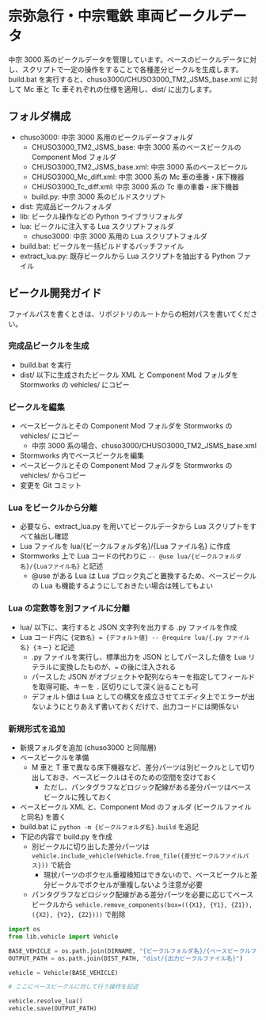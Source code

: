 # 宗弥急行・中宗電鉄 車両ビークルデータ

中宗 3000 系のビークルデータを管理しています。ベースのビークルデータに対し、スクリプトで一定の操作をすることで各種差分ビークルを生成します。build.bat を実行すると、chuso3000/CHUSO3000_TM2_JSMS_base.xml に対して Mc 車と Tc 車それぞれの仕様を適用し、dist/ に出力します。

## フォルダ構成

-   chuso3000: 中宗 3000 系用のビークルデータフォルダ
    -   CHUSO3000_TM2_JSMS_base: 中宗 3000 系のベースビークルの Component Mod フォルダ
    -   CHUSO3000_TM2_JSMS_base.xml: 中宗 3000 系のベースビークル
    -   CHUSO3000_Mc_diff.xml: 中宗 3000 系の Mc 車の車番・床下機器
    -   CHUSO3000_Tc_diff.xml: 中宗 3000 系の Tc 車の車番・床下機器
    -   build.py: 中宗 3000 系のビルドスクリプト
-   dist: 完成品ビークルフォルダ
-   lib: ビークル操作などの Python ライブラリフォルダ
-   lua: ビークルに注入する Lua スクリプトフォルダ
    -   chuso3000: 中宗 3000 系用の Lua スクリプトフォルダ
-   build.bat: ビークルを一括ビルドするバッチファイル
-   extract_lua.py: 既存ビークルから Lua スクリプトを抽出する Python ファイル

## ビークル開発ガイド

ファイルパスを書くときは、リポジトリのルートからの相対パスを書いてください。

### 完成品ビークルを生成

-   build.bat を実行
-   dist/ 以下に生成されたビークル XML と Component Mod フォルダを Stormworks の vehicles/ にコピー

### ビークルを編集

-   ベースビークルとその Component Mod フォルダを Stormworks の vehicles/ にコピー
    -   中宗 3000 系の場合、chuso3000/CHUSO3000_TM2_JSMS_base.xml
-   Stormworks 内でベースビークルを編集
-   ベースビークルとその Component Mod フォルダを Stormworks の vehicles/ からコピー
-   変更を Git コミット

### Lua をビークルから分離

-   必要なら、extract_lua.py を用いてビークルデータから Lua スクリプトをすべて抽出し確認
-   Lua ファイルを lua/{ビークルフォルダ名}/{Lua ファイル名} に作成
-   Stormworks 上で Lua コードの代わりに `-- @use lua/{ビークルフォルダ名}/{Luaファイル名}` と記述
    -   @use がある Lua は Lua ブロック丸ごと置換するため、ベースビークルの Lua も機能するようにしておきたい場合は残してもよい

### Lua の定数等を別ファイルに分離

-   lua/ 以下に、実行すると JSON 文字列を出力する .py ファイルを作成
-   Lua コード内に `{定数名} = {デフォルト値} -- @require lua/{.py ファイル名} {キー}` と記述
    -   .py ファイルを実行し、標準出力を JSON としてパースした値を Lua リテラルに変換したものが、`=` の後に注入される
    -   パースした JSON がオブジェクトや配列ならキーを指定してフィールドを取得可能、キーを `.` 区切りにして深く辿ることも可
    -   デフォルト値は Lua としての構文を成立させてエディタ上でエラーが出ないようにとりあえず書いておくだけで、出力コードには関係ない

### 新規形式を追加

-   新規フォルダを追加 (chuso3000 と同階層)
-   ベースビークルを準備
    -   M 車と T 車で異なる床下機器など、差分パーツは別ビークルとして切り出しておき、ベースビークルはそのための空間を空けておく
        -   ただし、パンタグラフなどロジック配線がある差分パーツはベースビークルに残しておく
-   ベースビークル XML と、Component Mod のフォルダ (ビークルファイルと同名) を置く
-   build.bat に `python -m {ビークルフォルダ名}.build` を追記
-   下記の内容で build.py を作成
    -   別ビークルに切り出した差分パーツは `vehicle.include_vehicle(Vehicle.from_file({差分ビークルファイルパス}))` で統合
        -   現状パーツのボクセル重複検知はできないので、ベースビークルと差分ビークルでボクセルが重複しないよう注意が必要
    -   パンタグラフなどロジック配線がある差分パーツを必要に応じてベースビークルから `vehicle.remove_components(box=(({X1}, {Y1}, {Z1}), ({X2}, {Y2}, {Z2})))` で削除

```python
import os
from lib.vehicle import Vehicle

BASE_VEHICLE = os.path.join(DIRNAME, "{ビークルフォルダ名}/{ベースビークルファイル名}")
OUTPUT_PATH = os.path.join(DIST_PATH, "dist/{出力ビークルファイル名}")

vehicle = Vehicle(BASE_VEHICLE)

# ここにベースビークルに対して行う操作を記述

vehicle.resolve_lua()
vehicle.save(OUTPUT_PATH)
```
